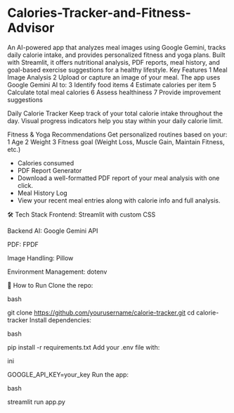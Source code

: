 # Calories-Tracker-and-Fitness-Advisor
An AI-powered app that analyzes meal images using Google Gemini, tracks daily calorie intake, and provides personalized fitness and yoga plans. Built with Streamlit, it offers nutritional analysis, PDF reports, meal history, and goal-based exercise suggestions for a healthy lifestyle.
Key Features
1 Meal Image Analysis
2 Upload or capture an image of your meal. The app uses Google Gemini AI to:
3 Identify food items
4 Estimate calories per item
5 Calculate total meal calories
6 Assess healthiness
7 Provide improvement suggestions

Daily Calorie Tracker
Keep track of your total calorie intake throughout the day. Visual progress indicators help you stay within your daily calorie limit.

Fitness & Yoga Recommendations
Get personalized routines based on your:
1 Age
2 Weight
3 Fitness goal (Weight Loss, Muscle Gain, Maintain Fitness, etc.)

- Calories consumed
- PDF Report Generator
- Download a well-formatted PDF report of your meal analysis with one click.
- Meal History Log
- View your recent meal entries along with calorie info and full analysis.

🛠 Tech Stack
Frontend: Streamlit with custom CSS

Backend AI: Google Gemini API

PDF: FPDF

Image Handling: Pillow

Environment Management: dotenv

🚀 How to Run
Clone the repo:

bash

git clone https://github.com/yourusername/calorie-tracker.git
cd calorie-tracker
Install dependencies:

bash

pip install -r requirements.txt
Add your .env file with:

ini

GOOGLE_API_KEY=your_key
Run the app:

bash

streamlit run app.py
